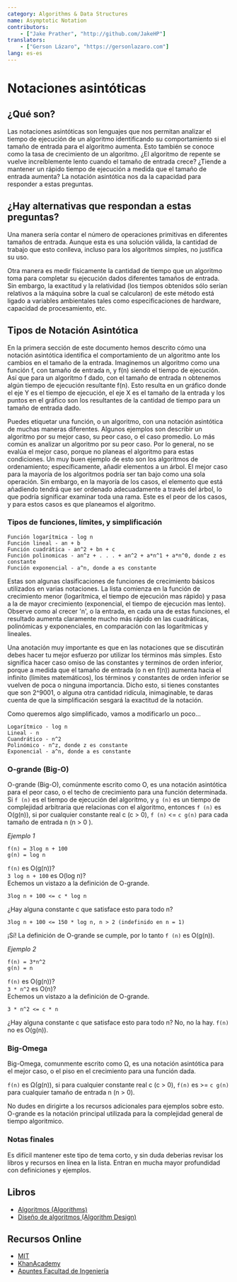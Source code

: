 ```yaml
---
category: Algorithms & Data Structures
name: Asymptotic Notation
contributors:
    - ["Jake Prather", "http://github.com/JakeHP"]
translators:
    - ["Gerson Lázaro", "https://gersonlazaro.com"]
lang: es-es
---
```


# Notaciones asintóticas

## ¿Qué son?

Las notaciones asintóticas son lenguajes que nos permitan analizar el tiempo de 
ejecución de un algoritmo identificando su comportamiento si el tamaño de 
entrada para el algoritmo aumenta. Esto también se conoce como la tasa de 
crecimiento de un algoritmo. ¿El algoritmo de repente se vuelve increíblemente 
lento cuando el tamaño de entrada crece? ¿Tiende a mantener un rápido tiempo de 
ejecución a medida que el tamaño de entrada aumenta? La notación asintótica nos 
da la capacidad para responder a estas preguntas.

## ¿Hay alternativas que respondan a estas preguntas?

Una manera sería contar el número de operaciones primitivas en diferentes 
tamaños de entrada. Aunque esta es una solución válida, la cantidad de trabajo 
que esto conlleva, incluso para los algoritmos simples, no justifica su uso.

Otra manera es medir físicamente la cantidad de tiempo que un algoritmo toma 
para completar su ejecución dados diferentes tamaños de entrada. Sin embargo, 
la exactitud y la relatividad (los tiempos obtenidos sólo serían relativos a la 
máquina sobre la cual se calcularon) de este método está ligado a variables 
ambientales tales como especificaciones de hardware, capacidad de procesamiento,
etc.

## Tipos de Notación Asintótica

En la primera sección de este documento hemos descrito cómo una notación 
asintótica identifica el comportamiento de un algoritmo ante los cambios en el 
tamaño de la entrada. Imaginemos un algoritmo como una función f, con tamaño de 
entrada n, y f(n) siendo el tiempo de ejecución. Así que para un algoritmo f 
dado, con el tamaño de entrada n obtenemos algún tiempo de ejecución resultante 
f(n). Esto resulta en un gráfico donde el eje Y es el tiempo de ejecución, el 
eje X es el tamaño de la entrada y los puntos en el gráfico son los resultantes 
de la cantidad de tiempo para un tamaño de entrada dado.

Puedes etiquetar una función, o un algoritmo, con una notación asintótica de 
muchas maneras diferentes. Algunos ejemplos son describir un algoritmo por su 
mejor caso, su peor caso, o el caso promedio. Lo más común es analizar un 
algoritmo por su peor caso. Por lo general, no se evalúa el mejor caso, porque 
no planeas el algoritmo para estas condiciones. Un muy buen ejemplo de esto son
los algoritmos de ordenamiento; específicamente, añadir elementos a un árbol. 
El mejor caso para la mayoría de los algoritmos podría ser tan bajo como una 
sola operación. Sin embargo, en la mayoría de los casos, el elemento que está 
añadiendo tendrá que ser ordenado adecuadamente a través del árbol, lo que 
podría significar examinar toda una rama. Este es el peor de los casos, y 
para estos casos es que planeamos el algoritmo.


### Tipos de funciones, límites, y simplificación

```
Función logarítmica - log n
Función lineal - an + b
Función cuadrática - an^2 + bn + c
Función polinomicas - an^z + . . . + an^2 + a*n^1 + a*n^0, donde z es constante
Función exponencial - a^n, donde a es constante
```

Estas son algunas clasificaciones de funciones de crecimiento básicos utilizados
en varias notaciones. La lista comienza en la función de crecimiento menor
(logarítmica, el tiempo de ejecución mas rápido) y pasa a la de mayor 
crecimiento  (exponencial, el tiempo de ejecución mas lento). Observe como al 
crecer 'n', o la entrada, en cada una de estas funciones, el resultado aumenta 
claramente mucho más rápido en las cuadráticas, polinómicas y exponenciales, 
en comparación con las logarítmicas y lineales.

Una anotación muy importante es que en las notaciones que se discutirán debes 
hacer tu mejor esfuerzo por utilizar los términos más simples. Esto significa 
hacer caso omiso de las constantes y terminos de orden inferior, porque a medida
que el tamaño de entrada (o n en f(n)) aumenta hacia el infinito (límites 
matemáticos), los términos y constantes de orden inferior se vuelven de poca o 
ninguna importancia. Dicho esto, si tienes constantes que son 2^9001, 
o alguna otra cantidad ridícula, inimaginable, te daras cuenta de que la 
simplificación sesgará la exactitud de la notación.

Como queremos algo simplificado, vamos a modificarlo un poco...

```
Logarítmico - log n
Lineal - n
Cuandrático - n^2
Polinómico - n^z, donde z es constante
Exponencial - a^n, donde a es constante
```

### O-grande (Big-O)
O-grande (Big-O), comúnmente escrito como O, es una notación asintótica para el 
peor caso, o el techo de crecimiento para una función determinada. Si `f (n)` 
es el tiempo de ejecución del algoritmo, y `g (n)` es un tiempo de complejidad 
arbitraria que relacionas con el algoritmo, entonces `f (n)` es O(g(n)), si por 
cualquier constante real c (c > 0), `f (n)` <= `c g(n)` para cada tamaño de 
entrada n (n > 0 ).


*Ejemplo 1*  

```
f(n) = 3log n + 100  
g(n) = log n
```

`f(n)` es O(g(n))?  
`3 log n + 100` es O(log n)?  
Echemos un vistazo a la definición de O-grande.

```
3log n + 100 <= c * log n  
```
¿Hay alguna constante c que satisface esto para todo n? 

```
3log n + 100 <= 150 * log n, n > 2 (indefinido en n = 1)  
```

¡Sí! La definición de O-grande se cumple, por lo tanto `f (n)` es O(g(n)).

*Ejemplo 2*  

```
f(n) = 3*n^2  
g(n) = n
```

`f(n)` es O(g(n))?  
`3 * n^2` es O(n)?  
Echemos un vistazo a la definición de O-grande.

```
3 * n^2 <= c * n  
```

¿Hay alguna constante c que satisface esto para todo n? 
No, no la hay. `f(n)` no es O(g(n)).

### Big-Omega
Big-Omega, comunmente escrito como Ω, es una notación asintótica para el mejor
caso, o el piso en el crecimiento para una función dada.

`f(n)` es Ω(g(n)), si para cualquier constante real c (c > 0), 
`f(n)` es >= `c g(n)` para cualquier tamaño de entrada n (n > 0).

No dudes en dirigirte a los recursos adicionales para ejemplos sobre esto. 
O-grande es la notación principal utilizada para la complejidad general de
tiempo algoritmico.

### Notas finales
Es difícil mantener este tipo de tema corto, y sin duda deberias revisar los 
libros y recursos en línea en la lista. Entran en mucha mayor profundidad con 
definiciones y ejemplos. 

## Libros

* [Algoritmos (Algorithms)](http://www.amazon.com/Algorithms-4th-Robert-Sedgewick/dp/032157351X)
* [Diseño de algoritmos (Algorithm Design)](http://www.amazon.com/Algorithm-Design-Foundations-Analysis-Internet/dp/0471383651)

## Recursos Online

* [MIT](http://web.mit.edu/16.070/www/lecture/big_o.pdf)
* [KhanAcademy](https://www.khanacademy.org/computing/computer-science/algorithms/asymptotic-notation/a/asymptotic-notation)
* [Apuntes Facultad de Ingeniería](https://www.scribd.com/document/317979564/Apuntes-Sobre-Analisis-de-Algoritmos)
